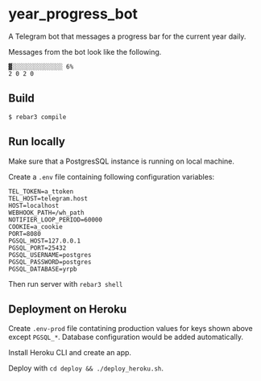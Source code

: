 year_progress_bot
=====

A Telegram bot that messages a progress bar for the current year daily.

Messages from the bot look like the following.
```
▓░░░░░░░░░░░░░░ 6%
2 0 2 0
```

Build
-----

    $ rebar3 compile


Run locally
-----------

Make sure that a PostgresSQL instance is running on local machine.

Create a `.env` file containing following configuration variables:

    TEL_TOKEN=a_ttoken
    TEL_HOST=telegram.host
    HOST=localhost
    WEBHOOK_PATH=/wh_path
    NOTIFIER_LOOP_PERIOD=60000
    COOKIE=a_cookie
    PORT=8080
    PGSQL_HOST=127.0.0.1
    PGSQL_PORT=25432
    PGSQL_USERNAME=postgres
    PGSQL_PASSWORD=postgres
    PGSQL_DATABASE=yrpb

Then run server with `rebar3 shell`

Deployment on Heroku
--------------------

Create `.env-prod` file contatining production values for keys shown above except `PGSQL_*`. Database configuration would be added automatically.

Install Heroku CLI and create an app.

Deploy with `cd deploy && ./deploy_heroku.sh`.
